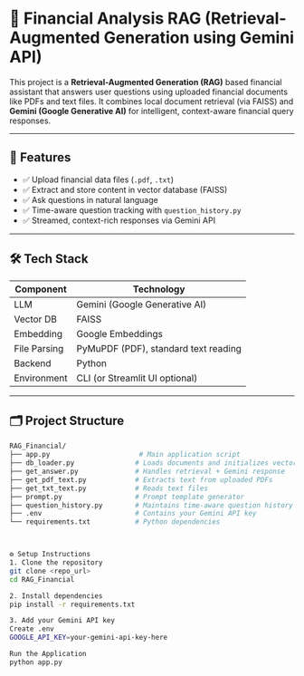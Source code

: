 # 💼 Financial Analysis RAG (Retrieval-Augmented Generation using Gemini API)

This project is a **Retrieval-Augmented Generation (RAG)** based financial assistant that answers user questions using uploaded financial documents like PDFs and text files. It combines local document retrieval (via FAISS) and **Gemini (Google Generative AI)** for intelligent, context-aware financial query responses.

---

## 📌 Features

- ✅ Upload financial data files (`.pdf`, `.txt`)
- ✅ Extract and store content in vector database (FAISS)
- ✅ Ask questions in natural language
- ✅ Time-aware question tracking with `question_history.py`
- ✅ Streamed, context-rich responses via Gemini API

---

## 🛠️ Tech Stack

| Component | Technology |
|----------|-------------|
| LLM | Gemini (Google Generative AI) |
| Vector DB | FAISS |
| Embedding | Google Embeddings |
| File Parsing | PyMuPDF (PDF), standard text reading |
| Backend | Python |
| Environment | CLI (or Streamlit UI optional) |

---

## 🗂️ Project Structure

```bash
RAG_Financial/
├── app.py                      # Main application script
├── db_loader.py               # Loads documents and initializes vector store
├── get_answer.py              # Handles retrieval + Gemini response
├── get_pdf_text.py            # Extracts text from uploaded PDFs
├── get_txt_text.py            # Reads text files
├── prompt.py                  # Prompt template generator
├── question_history.py        # Maintains time-aware question history
├── .env                       # Contains your Gemini API key
└── requirements.txt           # Python dependencies



⚙️ Setup Instructions
1. Clone the repository
git clone <repo_url>
cd RAG_Financial

2. Install dependencies
pip install -r requirements.txt

3. Add your Gemini API key
Create .env 
GOOGLE_API_KEY=your-gemini-api-key-here

Run the Application
python app.py

